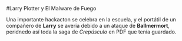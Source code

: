 #Larry Plotter y El Malware de Fuego

Una importante hackacton se celebra en la escuela, y el portátil de un compañero de **Larry** se
averia debido a un ataque de **Ballmermort**, peridnedo así toda la saga de *Crepúsculo* 
en PDF que tenía guardado.
